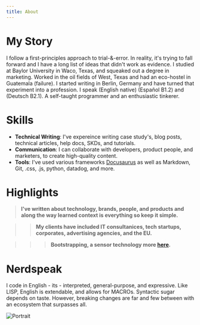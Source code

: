 ```yaml
---
title: About
---
```


# My Story

I follow a first-principles approach to trial-&-error. In reality, it's trying to fall forward and I have a long list of ideas that didn't work as evidence. I studied at Baylor University in Waco, Texas, and squeaked out a degree in marketing. Worked in the oil fields of West, Texas and had an eco-hostel in Guatemala (failure). I started writing in Berlin, Germany and have turned that experiment into a profession. I speak (English native) (Español B1.2) and (Deutsch B2.1). A self-taught programmer and an enthusiastic tinkerer.

# Skills

- **Technical Writing**: I've expereince writing case study's, blog posts, technical articles, help docs, SKDs, and tutorials.
- **Communication**: I can collaborate with developers, product people, and marketers, to create high-quality content.
- **Tools**: I've used various frameworks [Docusaurus](https://damurphy.com/docs/Tech%20Writing/Directory%20for%20website%20&%20content) as well as Markdown, Git, .css, .js, python, datadog, and more. 


# Highlights 

> **I've written about technology, brands, people, and products and along the way learned context is everything so keep it simple.**

>> **My clients have included IT consultanices, tech startups, corporates, advertising agencies, and the EU.**

>>> **Bootstrapping, a sensor technology more [here](https://damurphy.com/docs/Product%20Design/Sensor).**

# Nerdspeak

 I code in English - its - interpreted, general-purpose, and expressive. Like LISP, English is extendable, and allows for MACROs. Syntactic sugar depends on taste. However, breaking changes are far and few between with an ecosystem that surpasses all.

![Portrait](/img/Me2.png)